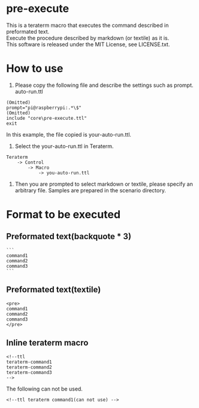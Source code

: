 # pre-execute

This is a teraterm macro that executes the command described in preformated text.  
Execute the procedure described by markdown (or textile) as it is.  
This software is released under the MIT License, see LICENSE.txt.

# How to use

1. Please copy the following file and describe the settings such as prompt.  
auto-run.ttl  
~~~
(Omitted)
prompt="pi@raspberrypi:.*\$"
(Omitted)
include "core\pre-execute.ttl"
exit
~~~
In this example, the file copied is your-auto-run.ttl.

1. Select the your-auto-run.ttl in Teraterm.  
~~~
Teraterm
    -> Control
        -> Macro
            -> you-auto-run.ttl
~~~

1. Then you are prompted to select markdown or textile, please specify an arbitrary file.
Samples are prepared in the scenario directory.

# Format to be executed
## Preformated text(backquote * 3)

~~~
```
command1
command2
command3
```
~~~

## Preformated text(textile)
~~~
<pre>
command1
command2
command3
</pre>
~~~

## Inline teraterm macro
~~~
<!--ttl
teraterm-command1
teraterm-command2
teraterm-command3
-->
~~~
The following can not be used.
~~~
<!--ttl teraterm command1(can not use) -->
~~~
